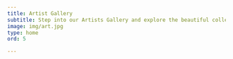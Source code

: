 ```yaml
---
title: Artist Gallery
subtitle: Step into our Artists Gallery and explore the beautiful collection of artwork being presented by the talented and creative muslimahs from our local community
image: img/art.jpg
type: home
ord: 5

---
```





